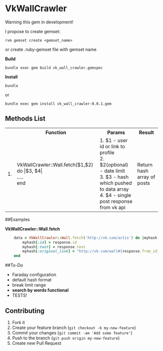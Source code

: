 # VkWallCrawler

Warning this gem in development!

I propose to create gemset:

    rvm gemset create <gemset_name>
    
or create .ruby-gemset file with gemset name

**Build**

    bundle exec gem build vk_wall_crawler.gemspec

**Install**

    bundle
or

    bundle exec gem install vk_wall_crawler-0.0.1.gem
    
## Methods List

<table>
<tr>
<th>
</th>
<th>
Function
</th>
<th>Params</th>
<th>Result</th>
</tr>
<tr>
<td>
1.
</td>
<td>
VkWallCrawler::Wall.fetch($1,$2) do |$3, $4|<br>
.....<br>
end
</td>
<td>
1. $1 - user id or link to profile <br>
2. $2(optional) - date limit <br>
3. $3 - hash which pushed to data array<br>
4. $4 - single post response from vk api
</td>
<td>
Return hash array of posts
</td>
</tr>
</table>


##Examples

**VkWallCrawler::Wall.fetch**
```ruby
    data = VkWallCrawler::Wall.fetch('http://vk.com/actis') do |myhash, response|
        myhash[:id] = response.id
        myhash[:text] = response.text
        myhash[:original_link] = "http://vk.com/wall#{response.from_id}_#{response.id}"
    end
```

##To-Do

- Faraday configuration
- default hash format
- break limit range
- **search by words functional**
- TESTS!

## Contributing

1. Fork it
2. Create your feature branch (`git checkout -b my-new-feature`)
3. Commit your changes (`git commit -am 'Add some feature'`)
4. Push to the branch (`git push origin my-new-feature`)
5. Create new Pull Request
